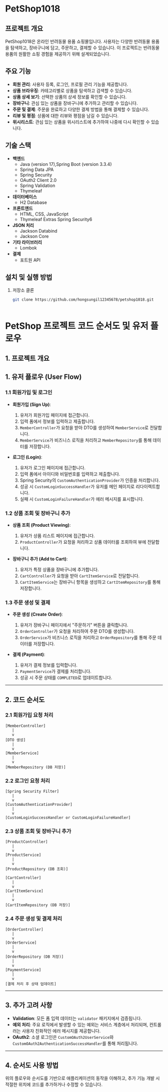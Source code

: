 # PetShop1018

## 프로젝트 개요
PetShop1018은 온라인 반려동물 용품 쇼핑몰입니다. 사용자는 다양한 반려동물 용품을 탐색하고, 장바구니에 담고, 주문하고, 결제할 수 있습니다. 
이 프로젝트는 반려동물 용품의 원활한 쇼핑 경험을 제공하기 위해 설계되었습니다.

## 주요 기능
- **회원 관리**: 사용자 등록, 로그인, 프로필 관리 기능을 제공합니다.
- **상품 브라우징**: 카테고리별로 상품을 탐색하고 검색할 수 있습니다.
- **상품 상세 보기**: 선택한 상품의 상세 정보를 확인할 수 있습니다.
- **장바구니**: 관심 있는 상품을 장바구니에 추가하고 관리할 수 있습니다.
- **주문 및 결제**: 주문을 완료하고 다양한 결제 방법을 통해 결제할 수 있습니다.
- **리뷰 및 평점**: 상품에 대한 리뷰와 평점을 남길 수 있습니다.
- **위시리스트**: 관심 있는 상품을 위시리스트에 추가하여 나중에 다시 확인할 수 있습니다.

## 기술 스택

- **백엔드**
  - Java (version 17),Spring Boot (version 3.3.4)
  - Spring Data JPA
  - Spring Security
  - OAuth2 Client 2.0
  - Spring Validation
  - Thymeleaf
- **데이터베이스**
  - H2 Database
- **프론트엔드**
  - HTML, CSS, JavaScript
  - Thymeleaf Extras Spring Security6
- **JSON 처리**
  - Jackson Databind
  - Jackson Core
- **기타 라이브러리**
  - Lombok
- **결제**
  - 포트원 API

## 설치 및 실행 방법
1. 저장소 클론
   ```sh
   git clone https://github.com/hongsungil12345678/petshop1018.git



# PetShop 프로젝트 코드 순서도 및 유저 플로우
## 1. 프로젝트 개요




## 1. 유저 플로우 (User Flow)

### 1.1 회원가입 및 로그인

- **회원가입 (Sign Up)**:

  1. 유저가 회원가입 페이지에 접근합니다.
  2. 입력 폼에서 정보를 입력하고 제출합니다.
  3. `MemberController`가 요청을 받아 DTO를 생성하여 `MemberService`로 전달합니다.
  4. `MemberService`가 비즈니스 로직을 처리하고 `MemberRepository`를 통해 데이터를 저장합니다.

- **로그인 (Login)**:

  1. 유저가 로그인 페이지에 접근합니다.
  2. 입력 폼에서 아이디와 비밀번호를 입력하고 제출합니다.
  3. Spring Security의 `CustomAuthenticationProvider`가 인증을 처리합니다.
  4. 성공 시 `CustomLoginSuccessHandler`가 유저를 메인 페이지로 리다이렉트합니다.
  5. 실패 시 `CustomLoginFailureHandler`가 에러 메시지를 표시합니다.

### 1.2 상품 조회 및 장바구니 추가

- **상품 조회 (Product Viewing)**:

  1. 유저가 상품 리스트 페이지에 접근합니다.
  2. `ProductController`가 요청을 처리하고 상품 데이터를 조회하여 뷰에 전달합니다.

- **장바구니 추가 (Add to Cart)**:

  1. 유저가 특정 상품을 장바구니에 추가합니다.
  2. `CartController`가 요청을 받아 `CartItemService`로 전달합니다.
  3. `CartItemService`는 장바구니 항목을 생성하고 `CartItemRepository`를 통해 저장합니다.

### 1.3 주문 생성 및 결제

- **주문 생성 (Create Order)**:

  1. 유저가 장바구니 페이지에서 "주문하기" 버튼을 클릭합니다.
  2. `OrderController`가 요청을 처리하여 주문 DTO를 생성합니다.
  3. `OrderService`가 비즈니스 로직을 처리하고 `OrderRepository`를 통해 주문 데이터를 저장합니다.

- **결제 (Payment)**:

  1. 유저가 결제 정보를 입력합니다.
  2. `PaymentService`가 결제를 처리합니다.
  3. 성공 시 주문 상태를 `COMPLETED`로 업데이트합니다.

---

## 2. 코드 순서도

### 2.1 회원가입 요청 처리

```plaintext
[MemberController]
   |
   v
[DTO 생성]
   |
   v
[MemberService]
   |
   v
[MemberRepository (DB 저장)]
```

### 2.2 로그인 요청 처리

```plaintext
[Spring Security Filter]
   |
   v
[CustomAuthenticationProvider]
   |
   v
[CustomLoginSuccessHandler or CustomLoginFailureHandler]
```

### 2.3 상품 조회 및 장바구니 추가

```plaintext
[ProductController]
   |
   v
[ProductService]
   |
   v
[ProductRepository (DB 조회)]

[CartController]
   |
   v
[CartItemService]
   |
   v
[CartItemRepository (DB 저장)]
```

### 2.4 주문 생성 및 결제 처리

```plaintext
[OrderController]
   |
   v
[OrderService]
   |
   v
[OrderRepository (DB 저장)]
   |
   v
[PaymentService]
   |
   v
[결제 처리 후 상태 업데이트]
```

---

## 3. 추가 고려 사항

- **Validation**:
  모든 폼 입력 데이터는 `validator` 패키지에서 검증됩니다.
- **예외 처리**:
  주요 로직에서 발생할 수 있는 예외는 서비스 계층에서 처리되며, 컨트롤러는 사용자 친화적인 에러 메시지를 제공합니다.
- **OAuth2**:
  소셜 로그인은 `CustomOAuth2UserService`와 `CustomOAuth2AuthenticationSuccessHandler`를 통해 처리됩니다.

---

## 4. 순서도 사용 방법

위의 플로우와 순서도를 기반으로 애플리케이션의 동작을 이해하고, 추가 기능 개발 시 적절한 위치에 코드를 추가하거나 수정할 수 있습니다.

